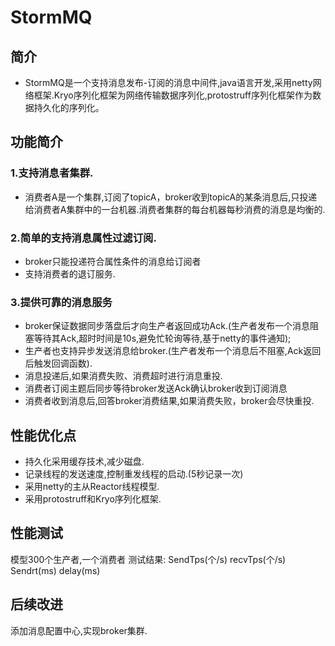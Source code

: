 # StormMQ
## 简介
* StormMQ是一个支持消息发布-订阅的消息中间件,java语言开发,采用netty网络框架.Kryo序列化框架为网络传输数据序列化,protostruff序列化框架作为数据持久化的序列化。
## 功能简介
### 1.支持消息者集群.
* 消费者A是一个集群,订阅了topicA，broker收到topicA的某条消息后,只投递给消费者A集群中的一台机器.消费者集群的每台机器每秒消费的消息是均衡的.    

### 2.简单的支持消息属性过滤订阅.  
* broker只能投递符合属性条件的消息给订阅者
* 支持消费者的退订服务.  

### 3.提供可靠的消息服务
* broker保证数据同步落盘后才向生产者返回成功Ack.(生产者发布一个消息阻塞等待其Ack,超时时间是10s,避免忙轮询等待,基于netty的事件通知);
* 生产者也支持异步发送消息给broker.(生产者发布一个消息后不阻塞,Ack返回后触发回调函数).
* 消息投递后,如果消费失败、消费超时进行消息重投.
* 消费者订阅主题后同步等待broker发送Ack确认broker收到订阅消息
* 消费者收到消息后,回答broker消费结果,如果消费失败，broker会尽快重投. 
## 性能优化点
* 持久化采用缓存技术,减少磁盘.
* 记录线程的发送速度,控制重发线程的启动.(5秒记录一次)
* 采用netty的主从Reactor线程模型.
* 采用protostruff和Kryo序列化框架. 
## 性能测试
   模型300个生产者,一个消费者
   测试结果:
   SendTps(个/s)  recvTps(个/s)  Sendrt(ms)   delay(ms)
## 后续改进
   添加消息配置中心,实现broker集群.  

  
  
